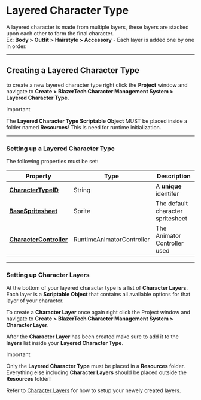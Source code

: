 # Layered Character Type
A layered character is made from multiple layers, these layers are stacked upon each other to form the final character.  
Ex: **Body > Outfit > Hairstyle > Accessory** - Each layer is added one by one in order.

---

## Creating a Layered Character Type
to create a new layered character type right click the **Project** window and navigate to **Create > BlazerTech Character Management System > Layered Character Type**.

> [!IMPORTANT]
> The **Layered Character Type Scriptable Object** MUST be placed inside a folder named **Resources**! This is need for runtime initialization.

---

### Setting up a Layered Character Type
The following properties must be set:

| Property                | Type                      | Description
|-----------------------------------------------------------------------------|---------------------------|---------------------------
| **[CharacterTypeID](character-type-properties.md#charactertypeid)**         | String                    | A **unique** identifer
| **[BaseSpritesheet](character-type-properties.md#basespritesheet)**         | Sprite                    | The default character spritesheet
| **[CharacterController](character-type-properties.md#charactercontroller)** | RuntimeAnimatorController | The Animator Controller used

---

### Setting up Character Layers

At the bottom of your layered character type is a list of **Character Layers**. Each layer is a **Scriptable Object** that contains all available options for that layer of your character.

To create a **Character Layer** once again right click the Project window and navigate to **Create > BlazerTech Character Management System > Character Layer**.

After the **Character Layer** has been created make sure to add it to the **layers** list inside your **Layered Character Type**.

> [!IMPORTANT]
> Only the **Layered Character Type** must be placed in a **Resources** folder. Everything else including **Character Layers** should be placed outside the **Resources** folder!

Refer to [Character Layers](character-layers.md) for how to setup your newely created layers.